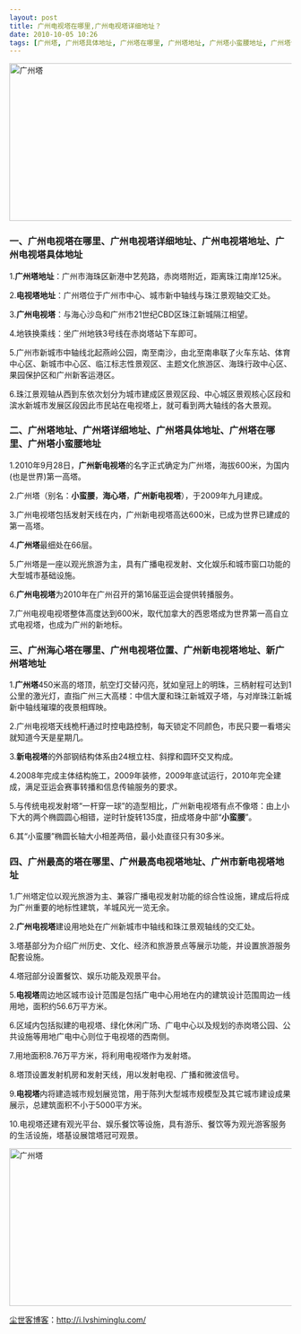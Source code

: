 ```yaml
---
layout: post
title: 广州电视塔在哪里,广州电视塔详细地址？
date: 2010-10-05 10:26
tags: [广州塔, 广州塔具体地址, 广州塔在哪里, 广州塔地址, 广州塔小蛮腰地址, 广州塔详细地址, 广州新电视塔地址, 广州海心塔在哪里, 广州电视塔位置, 广州电视塔具体地址, 广州电视塔地址, 淘宝联盟]
---
```

<a href="http://redirect.simba.taobao.com/rd?w=unionnojs&amp;f=http%3A%2F%2Fre.taobao.com%2Feauction%3Fe%3DCRjIAgTdrmHghojqVNxKsf1ykAu5NiMkbh4mOrg73nmLltG5xFicOSZqewpHPyZz5FSgt9kCu8SG7U5DKi9YkBfJXZoko%252B5rFk4%252FdZxizKGB3ujUJI0OeA%253D%253D%26ptype%3D100010&amp;k=e2e107a2b72ca1b1&amp;c=un&amp;b=alimm_0&amp;p=mm_14830273_5706689_19852930"><img class="size-full wp-image-1787 alignnone" title="广州塔门票" alt="广州塔" src="http://i.lvshiminglu.com/wp-content/uploads/2010/10/广州塔.jpg" width="637" height="281" /></a>
<h3>一、广州电视塔在哪里、广州电视塔详细地址、广州电视塔地址、广州电视塔具体地址</h3>
1.<strong>广州塔地址</strong>：广州市海珠区新港中艺苑路，赤岗塔附近，距离珠江南岸125米。

2.<strong>电视塔地址</strong>：广州塔位于广州市中心、城市新中轴线与珠江景观轴交汇处。

3.<strong>广州电视塔</strong>：与海心沙岛和广州市21世纪CBD区珠江新城隔江相望。

4.地铁换乘线：坐广州地铁3号线在赤岗塔站下车即可。

5.广州市新城市中轴线北起燕岭公园，南至南沙，由北至南串联了火车东站、体育中心区、新城市中心区、临江标志性景观区、主题文化旅游区、海珠行政中心区、果园保护区和广州新客运港区。

6.珠江景观轴从西到东依次划分为城市建成区景观区段、中心城区景观核心区段和滨水新城市发展区段因此市民站在电视塔上，就可看到两大轴线的各大景观。
<h3>二、广州塔地址、广州塔详细地址、广州塔具体地址、广州塔在哪里、广州塔小蛮腰地址</h3>
1.2010年9月28日，<strong>广州新电视塔</strong>的名字正式确定为广州塔，海拔600米，为国内(也是世界)第一高塔。

2.广州塔（别名：<strong>小蛮腰</strong>，<strong>海心塔</strong>，<strong>广州新电视塔</strong>），于2009年九月建成。

3.广州电视塔包括发射天线在内，广州新电视塔高达600米，已成为世界已建成的第一高塔。

4.<strong>广州塔</strong>最细处在66层。

5.广州塔是一座以观光旅游为主，具有广播电视发射、文化娱乐和城市窗口功能的大型城市基础设施。

6.<strong>广州电视塔</strong>为2010年在广州召开的第16届亚运会提供转播服务。

7.广州电视电视塔整体高度达到600米，取代加拿大的西恩塔成为世界第一高自立式电视塔，也成为广州的新地标。
<h3>三、广州海心塔在哪里、广州电视塔位置、广州新电视塔地址、新广州塔地址</h3>
1.<strong>广州塔</strong>450米高的塔顶，航空灯交替闪亮，犹如皇冠上的明珠，三柄射程可达到1公里的激光灯，直指广州三大高楼：中信大厦和珠江新城双子塔，与对岸珠江新城新中轴线璀璨的夜景相辉映。

2.广州电视塔天线桅杆通过时控电路控制，每天锁定不同颜色，市民只要一看塔尖就知道今天是星期几。

3.<strong>新电视塔</strong>的外部钢结构体系由24根立柱、斜撑和圆环交叉构成。

4.2008年完成主体结构施工，2009年装修，2009年底试运行，2010年完全建成，满足亚运会赛事转播和信息传输服务的要求。

5.与传统电视发射塔“一杆穿一球”的造型相比，广州新电视塔有点不像塔：由上小下大的两个椭圆圆心相错，逆时针旋转135度，扭成塔身中部“<strong>小蛮腰</strong>”。

6.其“小蛮腰”椭圆长轴大小相差两倍，最小处直径只有30多米。
<h3>四、广州最高的塔在哪里、广州最高电视塔地址、广州市新电视塔地址</h3>
1.广州塔定位以观光旅游为主、兼容广播电视发射功能的综合性设施，建成后将成为广州重要的地标性建筑，羊城风光一览无余。

2.<strong>广州电视塔</strong>建设用地处在广州新城市中轴线和珠江景观轴线的交汇处。

3.塔基部分为介绍广州历史、文化、经济和旅游景点等展示功能，并设置旅游服务配套设施。

4.塔冠部分设置餐饮、娱乐功能及观景平台。

5.<strong>电视塔</strong>周边地区城市设计范围是包括广电中心用地在内的建筑设计范围周边一线用地，面积约56.6万平方米。

6.区域内包括拟建的电视塔、绿化休闲广场、广电中心以及规划的赤岗塔公园、公共设施等用地广电中心则位于电视塔的西南侧。

7.用地面积8.76万平方米，将利用电视塔作为发射塔。

8.塔顶设置发射机房和发射天线，用以发射电视、广播和微波信号。

9.<strong>电视塔</strong>内将建造城市规划展览馆，用于陈列大型城市规模型及其它城市建设成果展示，总建筑面积不小于5000平方米。

10.电视塔还建有观光平台、娱乐餐饮等设施，具有游乐、餐饮等为观光游客服务的生活设施，塔基设展馆塔冠可观景。

<a href="http://redirect.simba.taobao.com/rd?w=unionnojs&amp;f=http%3A%2F%2Fre.taobao.com%2Feauction%3Fe%3DCRjIAgTdrmHghojqVNxKsf1ykAu5NiMkbh4mOrg73nmLltG5xFicOSZqewpHPyZz5FSgt9kCu8SG7U5DKi9YkBfJXZoko%252B5rFk4%252FdZxizKGB3ujUJI0OeA%253D%253D%26ptype%3D100010&amp;k=e2e107a2b72ca1b1&amp;c=un&amp;b=alimm_0&amp;p=mm_14830273_5706689_19852930"><img class="size-full wp-image-1787 alignnone" title="广州塔门票" alt="广州塔" src="http://i.lvshiminglu.com/wp-content/uploads/2010/10/广州塔.jpg" width="637" height="281" /></a>

<a href="http://i.lvshiminglu.com/">尘世客博客</a>：<a href="http://i.lvshiminglu.com/">http://i.lvshiminglu.com/</a>

